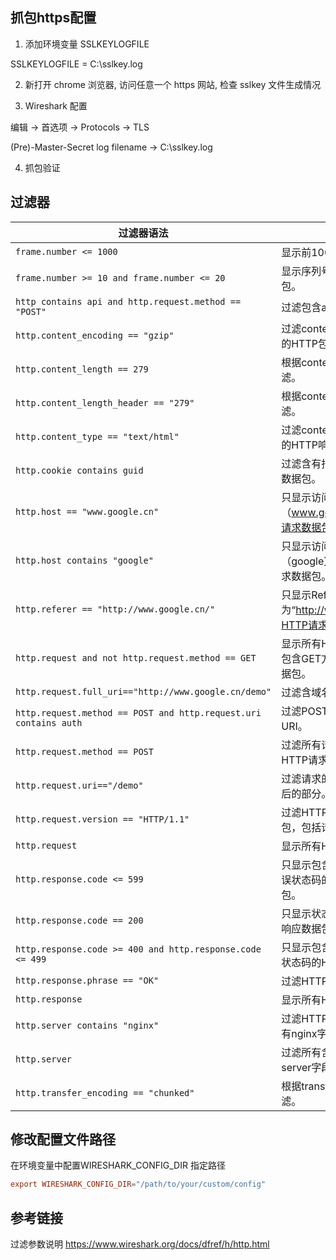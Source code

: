 
## 抓包https配置

1. 添加环境变量 SSLKEYLOGFILE

SSLKEYLOGFILE = C:\sslkey.log

2. 新打开 chrome 浏览器, 访问任意一个 https 网站, 检查 sslkey 文件生成情况

3. Wireshark 配置

编辑 -> 首选项 -> Protocols -> TLS

(Pre)-Master-Secret log filename -> C:\sslkey.log

4. 抓包验证

## 过滤器

| 过滤器语法                                                       | 描述                                                             |
| ---------------------------------------------------------------- | ---------------------------------------------------------------- |
| `frame.number <= 1000`                                           | 显示前1000个数据包。                                             |
| `frame.number >= 10 and frame.number <= 20`                      | 显示序列号10-20内的数据包。                                      |
| `http contains api and http.request.method == "POST"`            | 过滤包含api的POST请求。                                          |
| `http.content_encoding == "gzip"`                                | 过滤content_encoding是gzip的HTTP包。                             |
| `http.content_length == 279`                                     | 根据content_length的数值过滤。                                   |
| `http.content_length_header == "279"`                            | 根据content_length的数值过滤。                                   |
| `http.content_type == "text/html"`                               | 过滤content_type是text/html的HTTP响应、POST包。                  |
| `http.cookie contains guid`                                      | 过滤含有指定cookie的HTTP数据包。                                 |
| `http.host == "www.google.cn"`                                   | 只显示访问指定域名（www.google.cn）的HTTP请求数据包。            |
| `http.host contains "google"`                                    | 只显示访问包含指定字符串（google）的域名的HTTP请求数据包。       |
| `http.referer == "http://www.google.cn/"`                        | 只显示Referer头部内容为“http://www.google.cn/”的HTTP请求数据包。 |
| `http.request and not http.request.method == GET`                | 显示所有HTTP数据包，但不包含GET方法的HTTP请求数据包。            |
| `http.request.full_uri=="http://www.google.cn/demo"`             | 过滤含域名的整个URL。                                            |
| `http.request.method == POST and http.request.uri contains auth` | 过滤POST请求中包含auth的URI。                                    |
| `http.request.method == POST`                                    | 过滤所有请求方式为POST的HTTP请求包。                             |
| `http.request.uri=="/demo"`                                      | 过滤请求的URI，取值是域名后的部分。                              |
| `http.request.version == "HTTP/1.1"`                             | 过滤HTTP/1.1版本的HTTP包，包括请求和响应。                       |
| `http.request`                                                   | 显示所有HTTP请求数据包。                                         |
| `http.response.code <= 599`                                      | 只显示包含HTTP服务器端错误状态码的HTTP响应数据包。               |
| `http.response.code == 200`                                      | 只显示状态码为200的HTTP响应数据包。                              |
| `http.response.code >= 400 and http.response.code <= 499`        | 只显示包含HTTP客户端错误状态码的HTTP响应数据包。                 |
| `http.response.phrase == "OK"`                                   | 过滤HTTP响应中的phrase。                                         |
| `http.response`                                                  | 显示所有HTTP响应数据包。                                         |
| `http.server contains "nginx"`                                   | 过滤HTTP头中server字段含有nginx字符的数据包。                    |
| `http.server`                                                    | 过滤所有含有HTTP头中含有server字段的数据包。                     |
| `http.transfer_encoding == "chunked"`                            | 根据transfer_encoding过滤。                                      |

## 修改配置文件路径

在环境变量中配置WIRESHARK_CONFIG_DIR 指定路径

```conf
export WIRESHARK_CONFIG_DIR="/path/to/your/custom/config"
```

## 参考链接

过滤参数说明
https://www.wireshark.org/docs/dfref/h/http.html
